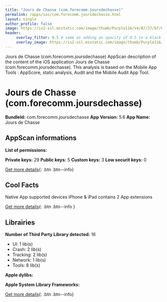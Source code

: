 ```yaml
---
title: "Jours de Chasse (com.forecomm.joursdechasse)"
permalink: /apps/ios/com.forecomm.joursdechasse.html
layout: single
author_profile: false
image: https://is2-ssl.mzstatic.com/image/thumb/Purple116/v4/87/27/b7/8727b73e-9b48-92b3-8ef9-19ded3b26415/AppIcon-0-0-1x_U007emarketing-0-0-0-7-0-0-sRGB-0-0-0-GLES2_U002c0-512MB-85-220-0-0.png/512x512bb.jpg
header: 
     overlay_filter: 0.5 # same as adding an opacity of 0.5 to a black background
     overlay_image: https://is2-ssl.mzstatic.com/image/thumb/Purple116/v4/87/27/b7/8727b73e-9b48-92b3-8ef9-19ded3b26415/AppIcon-0-0-1x_U007emarketing-0-0-0-7-0-0-sRGB-0-0-0-GLES2_U002c0-512MB-85-220-0-0.png/512x512bb.jpg
---
```

Jours de Chasse (com.forecomm.joursdechasse) AppScan description of the content of the iOS application Jours de Chasse (com.forecomm.joursdechasse). This analysis is based on the Mobile App Tools : AppScore, static analysis, Audit and the Mobile Audit App Tool.

# Jours de Chasse (com.forecomm.joursdechasse)

**BundleId:** com.forecomm.joursdechasse
**App Version:** 5.6
**App Name:** Jours de Chasse


## AppScan informations 

**List of permissions:** 
  
  
**Private keys:** 29
**Public keys:** 5
**Custom keys:** 3
**Low securit keys:** 0
  
[Get more details](/pricing.html){: .btn .btn--info}

## Cool Facts

Native App
supported devices iPhone & iPad
contains 2 App extensions
  
[Get more details](/pricing.html){: .btn .btn--info }

## Librairies 
**Number of Third Party Library detected:** 16
- UI: 1 lib(s)
- Crash: 2 lib(s)
- Tracking: 2 lib(s)
- Network: 1 lib(s)
- Tools: 8 lib(s)


**Apple dylibs:**


**Apple System Library Frameworks:**


  
[Get more details](/pricing.html){: .btn .btn--info}

